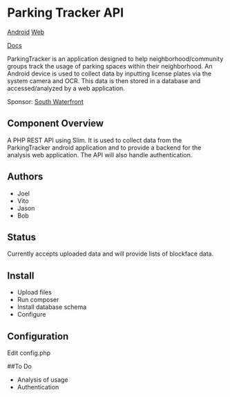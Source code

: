 # Parking Tracker API

[Android](https://github.com/WSUV-CS420-Team4/ParkingTracker)
[Web](https://github.com/WSUV-CS420-Team4/ParkingTrackerWeb)

[Docs](https://github.com/WSUV-CS420-Team4/ParkingTrackerDocs)

ParkingTracker is an application designed to help neighborhood/community groups track the usage of parking spaces
within their neighborhood. An Android device is used to collect data by inputting license plates via the system camera
and OCR. This data is then stored in a database and accessed/analyzed by a web application.

Sponsor: [South Waterfront](http://www.southwaterfront.com/)

## Component Overview

A PHP REST API using Slim. It is used to collect data from the ParkingTracker android application and to provide
a backend for the analysis web application. The API will also handle authentication.

## Authors

- Joel
- Vito
- Jason
- Bob

## Status

Currently accepts uploaded data and will provide lists of blockface data.

## Install

- Upload files
- Run composer
- Install database schema
- Configure

## Configuration

Edit config.php

##To Do

- Analysis of usage
- Authentication
